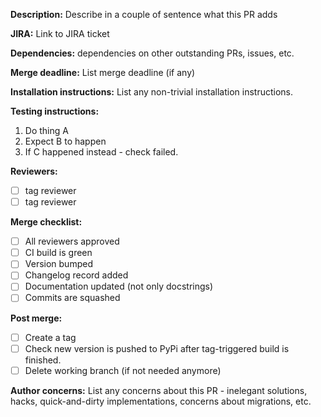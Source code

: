 **Description:** Describe in a couple of sentence what this PR adds

**JIRA:** Link to JIRA ticket

**Dependencies:** dependencies on other outstanding PRs, issues, etc.

**Merge deadline:** List merge deadline (if any)

**Installation instructions:** List any non-trivial installation
instructions.

**Testing instructions:**

1. Do thing A
2. Expect B to happen
3. If C happened instead - check failed.

**Reviewers:**
- [ ] tag reviewer
- [ ] tag reviewer

**Merge checklist:**
- [ ] All reviewers approved
- [ ] CI build is green
- [ ] Version bumped
- [ ] Changelog record added
- [ ] Documentation updated (not only docstrings)
- [ ] Commits are squashed

**Post merge:**
- [ ] Create a tag
- [ ] Check new version is pushed to PyPi after tag-triggered build is
      finished.
- [ ] Delete working branch (if not needed anymore)

**Author concerns:** List any concerns about this PR - inelegant
solutions, hacks, quick-and-dirty implementations, concerns about
migrations, etc.
